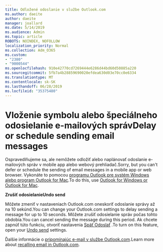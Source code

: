 ```yaml
---
title: Odložené odoslanie v službe Outlook.com
ms.author: daeite
author: daeite
manager: joallard
ms.date: 5/14/2019
ms.audience: Admin
ms.topic: article
ROBOTS: NOINDEX, NOFOLLOW
localization_priority: Normal
ms.collection: Adm_O365
ms.custom:
- "2380"
- "9000544"
ms.openlocfilehash: 910e42770cd7269444e6286d44bd60d50885a220
ms.sourcegitcommit: 5fb7a4b28859690020efdea630d03e70cc0e6334
ms.translationtype: MT
ms.contentlocale: sk-SK
ms.lasthandoff: 06/28/2019
ms.locfileid: "35375480"
---
```

# <a name="delay-or-schedule-sending-email-messages"></a><span data-ttu-id="27ff4-102">Vloženie symbolu alebo špeciálneho odosielanie e-mailových správ</span><span class="sxs-lookup"><span data-stu-id="27ff4-102">Delay or schedule sending email messages</span></span>

<span data-ttu-id="27ff4-103">Ospravedlňujeme sa, ale nemôžete odložiť alebo naplánovať odoslanie e-mailových správ v mobile app alebo webový prehliadač.</span><span class="sxs-lookup"><span data-stu-id="27ff4-103">Sorry, but you can't defer or schedule the sending of email messages in a mobile app or web browser.</span></span> <span data-ttu-id="27ff4-104">Vykonáte to pomocou [programu Outlook pre systém Windows alebo program Outlook for Mac](https://products.office.com/outlook/email-and-calendar-software-microsoft-outlook).</span><span class="sxs-lookup"><span data-stu-id="27ff4-104">To do this, use [Outlook for Windows or Outlook for Mac](https://products.office.com/outlook/email-and-calendar-software-microsoft-outlook).</span></span>

<span data-ttu-id="27ff4-105">**Zrušiť odosielanie**</span><span class="sxs-lookup"><span data-stu-id="27ff4-105">**Undo send**</span></span>

<span data-ttu-id="27ff4-106">Môžete zmeniť v nastaveniach Outlook.com oneskoriť odoslanie správy až na 10 sekúnd.</span><span class="sxs-lookup"><span data-stu-id="27ff4-106">You can change your Outlook.com settings to delay sending a message for up to 10 seconds.</span></span> <span data-ttu-id="27ff4-107">Môžete zrušiť odosielanie správ počas tohto obdobia.</span><span class="sxs-lookup"><span data-stu-id="27ff4-107">You can cancel sending the message during this period.</span></span> <span data-ttu-id="27ff4-108">Ak chcete zapnúť túto funkciu, otvoriť nastavenia [Späť Odoslať](https://outlook.live.com/mail/options/mail/messageContent/undoSend) .</span><span class="sxs-lookup"><span data-stu-id="27ff4-108">To turn on this feature, open your [Undo send](https://outlook.live.com/mail/options/mail/messageContent/undoSend) settings.</span></span>

<span data-ttu-id="27ff4-109">Ďalšie informácie o [pripomínajúc e-mail v službe Outlook.com](https://support.office.com/article/c069ddde-5282-4085-8f4c-d7b133324f8a).</span><span class="sxs-lookup"><span data-stu-id="27ff4-109">Learn more about [recalling email in Outlook.com](https://support.office.com/article/c069ddde-5282-4085-8f4c-d7b133324f8a).</span></span>